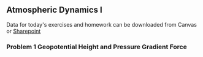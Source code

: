 ## Atmospheric Dynamics I

Data for today's exercises and homework can be downloaded from Canvas or 
[Sharepoint](https://gohkust-my.sharepoint.com/:u:/g/personal/shixm_ust_hk/EX8qpWmNIClFic5OzIdtQx4BKxOqla_o56CIg_e6M3YeWg?e=67f33u)

### Problem 1 Geopotential Height and Pressure Gradient Force



